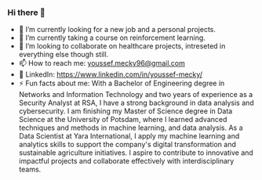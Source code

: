 ### Hi there 👋
- 🔭 I’m currently looking for a new job and a personal projects.
- 🌱 I’m currently taking a course on reinforcement learning.
- 👯 I’m looking to collaborate on healthcare projects, intreseted in everything else though still.
-  📫 How to reach me: youssef.mecky96@gmail.com
-  💬 LinkedIn: https://www.linkedin.com/in/youssef-mecky/
-   ⚡ Fun facts about me: With a Bachelor of Engineering degree in Networks and Information Technology and two years of experience as a Security Analyst at RSA, I have a strong background in data analysis and cybersecurity. I am finishing my Master of Science degree in Data Science at the University of Potsdam, where I learned advanced techniques and methods in machine learning, and data analysis. As a Data Scientist at Yara
International, I apply my machine learning and analytics skills to support the company's digital transformation and sustainable agriculture initiatives. I aspire to contribute to innovative and impactful
projects and collaborate effectively with interdisciplinary teams.
<!--
**youssefmecky96/youssefmecky96** is a ✨ _special_ ✨ repository because its `README.md` (this file) appears on your GitHub profile.

Here are some ideas to get you started:

- 🔭 I’m currently working on ...
- 🌱 I’m currently learning ...
- 👯 I’m looking to collaborate on ...
- 🤔 I’m looking for help with ...
- 💬 Ask me about ...
- 📫 How to reach me: ...
- 😄 Pronouns: ...
- ⚡ Fun fact: ...
-->
